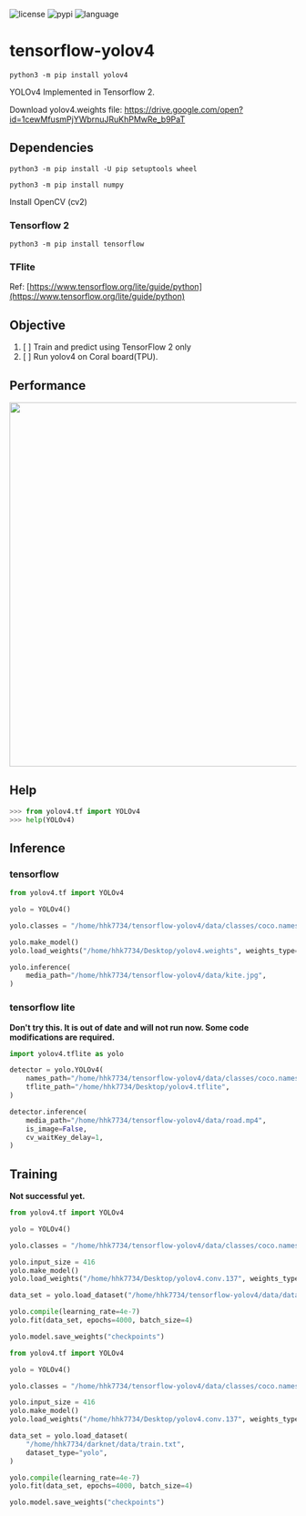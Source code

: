 ![license](https://img.shields.io/github/license/hhk7734/tensorflow-yolov4)
![pypi](https://img.shields.io/pypi/v/yolov4)
![language](https://img.shields.io/github/languages/top/hhk7734/tensorflow-yolov4)

# tensorflow-yolov4

```shell
python3 -m pip install yolov4
```

YOLOv4 Implemented in Tensorflow 2.

Download yolov4.weights file: https://drive.google.com/open?id=1cewMfusmPjYWbrnuJRuKhPMwRe_b9PaT

## Dependencies

```shell
python3 -m pip install -U pip setuptools wheel
```

```shell
python3 -m pip install numpy
```

Install OpenCV (cv2)

### Tensorflow 2

```shell
python3 -m pip install tensorflow
```

### TFlite

Ref: [https://www.tensorflow.org/lite/guide/python](https://www.tensorflow.org/lite/guide/python)

## Objective

1. [ ] Train and predict using TensorFlow 2 only
1. [ ] Run yolov4 on Coral board(TPU).

## Performance

<p align="center"><img src="data/performance.png" width="640"\></p>

## Help

```python
>>> from yolov4.tf import YOLOv4
>>> help(YOLOv4)
```

## Inference

### tensorflow

```python
from yolov4.tf import YOLOv4

yolo = YOLOv4()

yolo.classes = "/home/hhk7734/tensorflow-yolov4/data/classes/coco.names"

yolo.make_model()
yolo.load_weights("/home/hhk7734/Desktop/yolov4.weights", weights_type="yolo")

yolo.inference(
    media_path="/home/hhk7734/tensorflow-yolov4/data/kite.jpg",
)
```

### tensorflow lite

**Don't try this. It is out of date and will not run now. Some code modifications are required.**

```python
import yolov4.tflite as yolo

detector = yolo.YOLOv4(
    names_path="/home/hhk7734/tensorflow-yolov4/data/classes/coco.names",
    tflite_path="/home/hhk7734/Desktop/yolov4.tflite",
)

detector.inference(
    media_path="/home/hhk7734/tensorflow-yolov4/data/road.mp4",
    is_image=False,
    cv_waitKey_delay=1,
)
```

## Training

**Not successful yet.**

```python
from yolov4.tf import YOLOv4

yolo = YOLOv4()

yolo.classes = "/home/hhk7734/tensorflow-yolov4/data/classes/coco.names"

yolo.input_size = 416
yolo.make_model()
yolo.load_weights("/home/hhk7734/Desktop/yolov4.conv.137", weights_type="yolo")

data_set = yolo.load_dataset("/home/hhk7734/tensorflow-yolov4/data/dataset/val2017.txt")

yolo.compile(learning_rate=4e-7)
yolo.fit(data_set, epochs=4000, batch_size=4)

yolo.model.save_weights("checkpoints")
```

```python
from yolov4.tf import YOLOv4

yolo = YOLOv4()

yolo.classes = "/home/hhk7734/tensorflow-yolov4/data/classes/coco.names"

yolo.input_size = 416
yolo.make_model()
yolo.load_weights("/home/hhk7734/Desktop/yolov4.conv.137", weights_type="yolo")

data_set = yolo.load_dataset(
    "/home/hhk7734/darknet/data/train.txt",
    dataset_type="yolo",
)

yolo.compile(learning_rate=4e-7)
yolo.fit(data_set, epochs=4000, batch_size=4)

yolo.model.save_weights("checkpoints")
```
